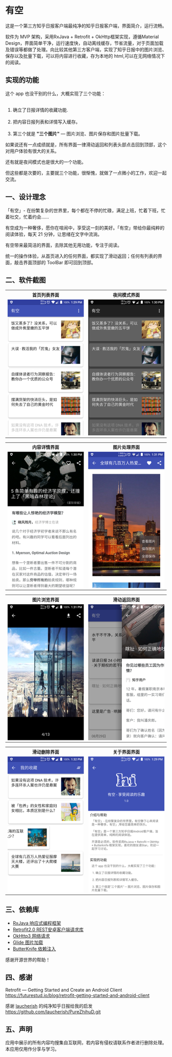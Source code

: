 # 有空
这是一个第三方知乎日报客户端最纯净的知乎日报客户端，界面简介，运行流畅。<br>

软件为 MVP 架构，采用RxJava + Retrofit + OkHttp框架实现，遵循Material Design，界面简单干净，运行速度快，自动离线缓存，节省流量，对于页面加载及错误等都做了处理。向比较其他第三方客户端，实现了知乎日报中的图片浏览、保存以及批量下载，可以将内容进行收藏，存为本地的 html,可以在无网络情况下的阅读。




## 实现的功能
这个 app 也没干别的什么，大概实现了三个功能：<br><br>
1. 确立了日报详情的收藏功能.<br><br>
2. 把内容日报列表和详情写入缓存。<br><br>
3.  第三个就是 **"三个图片"** — 图片浏览、图片保存和图片批量下载。<br>

如果说还有一点成绩就是，所有界面一律滑动返回和列表头部点击回到顶部，这个对用户体验有很大的关系。

还有就是夜间模式也是很大的一个功能。

但这些都是次要的，主要就三个功能，很惭愧，就做了一点微小的工作，欢迎一起交流。

## 一、设计理念
「有空」- 在纷繁复杂的世界里，每个都在不停的忙碌，满足上班，忙着下班，忙着社交，忙着约会......

有空成为一种奢侈，愿你在喧闹中，享受这一刻的美好。「有空」带给你最纯粹的阅读体验，每天 21 分钟，让思绪在文字中流淌。

有空带来最简洁的界面，去除其他无用功能，专注于阅读。

统一的操作体验，从首页进入的任何界面，都实现了滑动返回；任何有列表的界面，敲击界面顶部的 ToolBar 即可回到顶部。


## 二、软件截图


<table>
<tr>
<th>首页列表界面</th>
<th>夜间模式界面</th>
</tr>
<tr>
<td><img src="./screenshot/home.png" title="首页列表"></td>
<td><img src="./screenshot/night_mode.png" title="夜间模式"></td>
</tr>
</table>


<table>
<tr>
<th>内容详情界面</th>
<th>图片处理界面</th>
</tr>
<tr>
<td><img src="./screenshot/detail.png" title="日报详情"></td>
<td><img src="./screenshot/picture.png" title="图片处理"></td>
</tr>
</table>


<table>
<tr>
<th>图片浏览界面</th>
<th>滑动返回界面</th>
</tr>
<tr>
<td><img src="./screenshot/picture_view.png" title="图片浏览"></td>
<td><img src="./screenshot/swipe_back.png" title="滑动返回"></td>
</tr>
</table>


<table>
<tr>
<th>滑动删除界面</th>
<th>关于界面界面</th>
</tr>
<tr>
<td><img src="./screenshot/delete.png" title="滑动删除"></td>
<td><img src="./screenshot/about.png" title="关于界面"></td>
</tr>
</table>



## 三、依赖库
* [RxJava 响应式编程框架](https://github.com/ReactiveX/RxJava)
* [Retrofit2.0 REST安卓客户端请求库](https://github.com/square/retrofit)
* [OkHttp3 网络请求](https://github.com/square/okhttp)
* [Glide 图片加载](https://github.com/bumptech/glide)
* [ButterKnife 依赖注入](https://github.com/JakeWharton/butterknife) 

感谢开源世界的帮助！
## 四、感谢
Retrofit — Getting Started and Create an Android Client
<br>https://futurestud.io/blog/retrofit-getting-started-and-android-client</br>

感谢 [laucherish](https://github.com/laucherish) 的纯净知乎日报给我的启发
<br>https://github.com/laucherish/PureZhihuD.git</br>



## 五、声明
应用中展示的所有内容均搜集自互联网，若内容有侵权请联系作者进行删除处理。本应用仅用作分享与学习。


